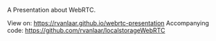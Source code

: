 A Presentation about WebRTC.

View on: https://rvanlaar.github.io/webrtc-presentation
Accompanying code: https://github.com/rvanlaar/localstorageWebRTC
